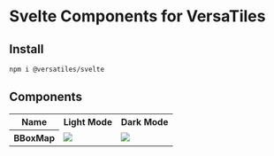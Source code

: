 # Svelte Components for VersaTiles

## Install

```bash
npm i @versatiles/svelte
```

## Components

<table>
	<tr>
		<th>Name</th>
		<th>Light Mode</th>
		<th>Dark Mode</th>
	</tr>
	<tr>
		<th>BBoxMap</th>
		<td><img src="https://github.com/versatiles-org/node-versatiles-svelte/releases/latest/download/bbox-map-light.png"></td>
		<td><img src="https://github.com/versatiles-org/node-versatiles-svelte/releases/latest/download/bbox-map-dark.png"></td>
	</tr>
</table>
